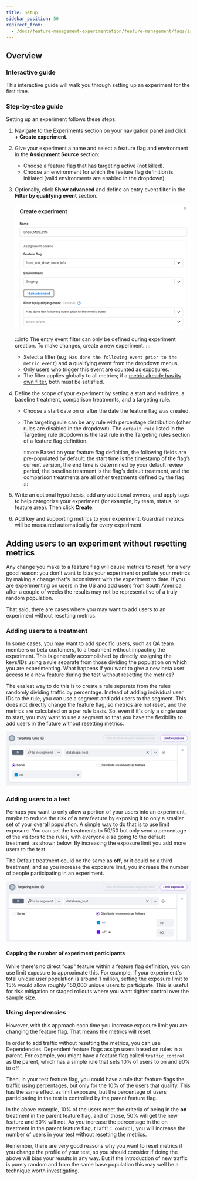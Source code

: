 ```yaml
---
title: Setup
sidebar_position: 50
redirect_from:
  - /docs/feature-management-experimentation/feature-management/faqs/is-there-a-way-to-limit-the-number-of-users-in-an-experiment/
---
```


## Overview

### Interactive guide

This interactive guide will walk you through setting up an experiment for the first time.

<DocVideo src="https://app.tango.us/app/embed/1e1ad9f0-85b8-427a-8331-f35f7685c1eb?hideAuthorAndDetails=true" title="Create an Experiment" />

### Step-by-step guide

Setting up an experiment follows these steps:

1. Navigate to the Experiments section on your navigation panel and click **+ Create experiment**.

1. Give your experiment a name and select a feature flag and environment in the **Assignment Source** section:

   * Choose a feature flag that has targeting active (not killed).
   * Choose an environment for which the feature flag definition is initiated (valid environments are enabled in the dropdown).

1. Optionally, click **Show advanced** and define an entry event filter in the **Filter by qualifying event** section. 
   
   ![](../static/experiment-entry-filter.png)
   
   :::info
   The entry event filter can only be defined during experiment creation. To make changes, create a new experiment.
   :::

   * Select a filter (e.g. `Has done the following event prior to the metric event`) and a qualifying event from the dropdown menus. 
   * Only users who trigger this event are counted as exposures.
   * The filter applies globally to all metrics; if a [metric already has its own filter]((/docs/feature-management-experimentation/experimentation/metrics/setup/filtering/#applying-a-filter)), both must be satisfied.

1. Define the scope of your experiment by setting a start and end time, a baseline treatment, comparison treatments, and a targeting rule.

   * Choose a start date on or after the date the feature flag was created.
   * The targeting rule can be any rule with percentage distribution (other rules are disabled in the dropdown). The `default rule` listed in the Targeting rule dropdown is the last rule in the Targeting rules section of a feature flag definition.

      :::note
      Based on your feature flag definition, the following fields are pre-populated by default: the start time is the timestamp of the flag’s current version, the end time is determined by your default review period, the baseline treatment is the flag’s default treatment, and the comparison treatments are all other treatments defined by the flag.
      :::

1. Write an optional hypothesis, add any additional owners, and apply tags to help categorize your experiment (for example, by team, status, or feature area). Then click **Create**.

1. Add key and supporting metrics to your experiment. Guardrail metrics will be measured automatically for every experiment.

## Adding users to an experiment without resetting metrics

Any change you make to a feature flag will cause metrics to reset, for a very good reason: you don't want to bias your experiment or pollute your metrics by making a change that's inconsistent with the experiment to date. If you are experimenting on users in the US and add users from South America after a couple of weeks the results may not be representative of a truly random population.  

That said, there are cases where you may want to add users to an experiment without resetting metrics.

### Adding users to a treatment

In some cases, you may want to add specific users, such as QA team members or beta customers, to a treatment without impacting the experiment. This is generally accomplished by directly assigning the keys/IDs using a rule separate from those dividing the population on which you are experimenting. What happens if you want to give a new beta user access to a new feature during the test without resetting the metrics?  

The easiest way to do this is to create a rule separate from the rules randomly dividing traffic by percentage. Instead of adding individual user IDs to the rule, you can use a segment and add users to the segment. This does not directly change the feature flag, so metrics are not reset, and the metrics are calculated on a per rule basis. So, even if it's only a single user to start, you may want to use a segment so that you have the flexibility to add users in the future without resetting metrics.

![](../static/users-segment.png)

### Adding users to a test

Perhaps you want to only allow a portion of your users into an experiment, maybe to reduce the risk of a new feature by exposing it to only a smaller set of your overall population.  A simple way to do that is to use limit exposure. You can set the treatments to 50/50 but only send a percentage of the visitors to the rules, with everyone else going to the default treatment, as shown below.  By increasing the exposure limit you add more users to the test.

The Default treatment could be the same as **off**, or it could be a third treatment, and as you increase the exposure limit, you increase the number of people participating in an experiment.

![](../static/users-exposure-limit.png)

#### Capping the number of experiment participants

While there's no direct "cap" feature within a feature flag definition, you can use limit exposure to approximate this. For example, if your experiment's total unique user population is around 1 million, setting the exposure limit to 15% would allow roughly 150,000 unique users to participate. This is useful for risk mitigation or staged rollouts where you want tighter control over the sample size.

### Using dependencies

However, with this approach each time you increase exposure limit you are changing the feature flag. That means the metrics will reset.  

In order to add traffic without resetting the metrics, you can use Dependencies. Dependent feature flags assign users based on rules in a parent. For example, you might have a feature flag called `traffic_control` as the parent, which has a simple rule that sets 10% of users to on and 90% to off

Then, in your test feature flag, you could have a rule that feature flags the traffic using percentages, but only for the 10% of the users that qualify. This has the same effect as limit exposure, but the percentage of users participating in the test is controlled by the parent feature flag.  

In the above example, 10% of the users meet the criteria of being in the **on** treatment in the parent feature flag, and of those, 50% will get the new feature and 50% will not.  As you increase the percentage in the on treatment in the parent feature flag, `traffic_control`, you will increase the number of users in your test without resetting the metrics.

Remember, there are very good reasons why you want to reset metrics if you change the profile of your test, so you should consider if doing the above will bias your results in any way.  But if the introduction of new traffic is purely random and from the same base population this may well be a technique worth investigating.